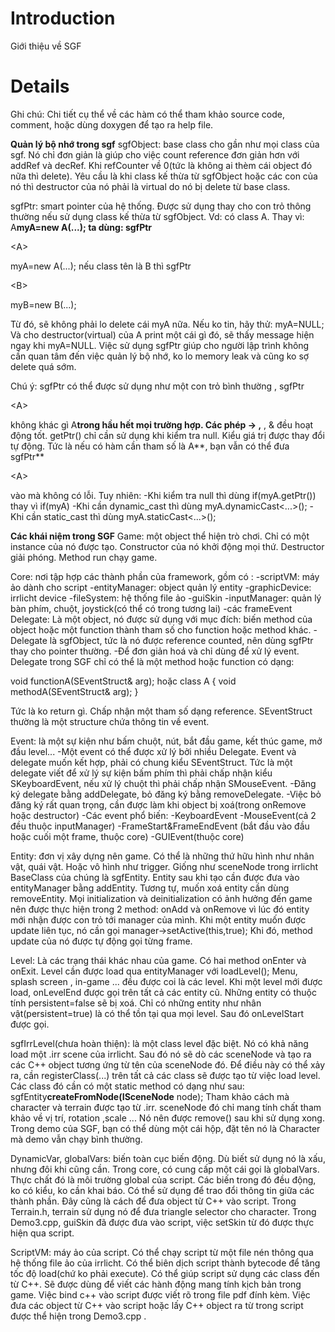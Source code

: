 # Introduction #

Giới thiệu về SGF


# Details #

Ghi chú: Chi tiết cụ thể về các hàm có thể tham khảo source code, comment, hoặc dùng doxygen để tạo ra help file.

**Quản lý bộ nhớ trong sgf**
sgfObject: base class cho gần như mọi class của sgf. Nó chỉ đơn giản là giúp cho việc count reference đơn giản hơn với addRef và decRef.
Khi refCounter về 0(tức là không ai thèm cái object đó nữa thì delete). Yêu cầu là khi class kế thừa từ sgfObject hoặc các con của nó thì
destructor của nó phải là virtual do nó bị delete từ base class.

sgfPtr: smart pointer của hệ thống. Được sử dụng thay cho con trỏ thông thường nếu sử dụng class kế thừa từ sgfObject. Vd: có class A.
Thay vì:
A**myA=new A(...);
ta dùng:
sgfPtr**

&lt;A&gt;

 myA=new A(...);
nếu class tên là B thì
sgfPtr

&lt;B&gt;

 myB=new B(...);

Từ đó, sẽ không phải lo delete cái myA nữa. Nếu ko tin, hãy thử:
myA=NULL;
Và cho destructor(virtual) của A print một cái gì đó, sẽ thấy message hiện ngay khi myA=NULL.
Việc sử dụng sgfPtr giúp cho người lập trình không cần quan tâm đến việc quản lý bộ nhớ, ko lo memory leak và cũng ko sợ delete quá sớm.

Chú ý: sgfPtr có thể được sử dụng như một con trỏ bình thường , sgfPtr

&lt;A&gt;

 không khác gì A**trong hầu hết mọi trường hợp.
Các phép -> ,** , & đều hoạt động tốt. getPtr() chỉ cần sử dụng khi kiểm tra null.
Kiểu giá trị được thay đổi tự động. Tức là nếu có hàm cần tham số là A**, bạn vẫn có thể đưa sgfPtr**

&lt;A&gt;

 vào mà không có lỗi.
Tuy nhiên:
-Khi kiểm tra null thì dùng if(myA.getPtr()) thay vì if(myA)
-Khi cần dynamic\_cast thì dùng myA.dynamicCast<...>();
-Khi cần static\_cast thì dùng myA.staticCast<...>();

**Các khái niệm trong SGF**
Game: một object thể hiện trò chơi. Chỉ có một instance của nó được tạo. Constructor của nó khởi động mọi thứ. Destructor giải phóng. Method run chạy game.

Core: nơi tập hợp các thành phần của framework, gồm có :
-scriptVM: máy ảo dành cho script
-entityManager: object quản lý entity
-graphicDevice: irrlicht device
-fileSystem: hệ thống file ảo
-guiSkin
-inputManager: quản lý bàn phím, chuột, joystick(có thể có trong tương lai)
-các frameEvent
Delegate: Là một object, nó được sử dụng với mục đích: biến method của object hoặc một function thành tham số cho function hoặc method khác.
-Delegate là sgfObject, tức là nó được reference counted, nên dùng sgfPtr thay cho pointer thường.
-Để đơn giản hoá và chỉ dùng để xử lý event. Delegate trong SGF chỉ có thể là một method hoặc function có dạng:

void functionA(SEventStruct& arg);
hoặc
class A
{
void methodA(SEventStruct& arg);
}

Tức là ko return gì. Chấp nhận một tham số dạng reference. SEventStruct thường là một structure chứa thông tin về event.

Event: là một sự kiện như bấm chuột, nút, bắt đầu game, kết thúc game, mở đầu level...
-Một event có thể được xử lý bởi nhiều Delegate. Event và delegate muốn kết hợp, phải có chung kiểu SEventStruct. Tức là một delegate viết để xử lý sự kiện bấm phím
thì phải chấp nhận kiểu SKeyboardEvent, nếu xử lý chuột thì phải chấp nhận SMouseEvent.
-Đăng ký delegate bằng addDelegate, bỏ đăng ký bằng removeDelegate.
-Việc bỏ đăng ký rất quan trọng, cần được làm khi object bị xoá(trong onRemove hoặc destructor)
-Các event phổ biến:
-KeyboardEvent
-MouseEvent(cả 2 đều thuộc inputManager)
-FrameStart&FrameEndEvent (bắt đầu vào đầu hoặc cuối một frame, thuộc core)
-GUIEvent(thuộc core)

Entity: đơn vị xây dựng nên game. Có thể là những thứ hữu hình như nhân vật, quái vật. Hoặc vô hình như trigger. Giống như sceneNode trong irrlicht
BaseClass của chúng là sgfEntity.
Entity sau khi tạo cần được đưa vào entityManager bằng addEntity.
Tương tự, muốn xoá entity cần dùng removeEntity.
Mọi initialization và deinitialization có ảnh hưởng đến game nên được thực hiện trong 2 method: onAdd và onRemove vì lúc đó entity mới nhận được con trỏ tới
manager của mình.
Khi một entity muốn được update liên tục, nó cần gọi manager->setActive(this,true);
Khi đó, method update của nó được tự động gọi từng frame.

Level: Là các trạng thái khác nhau của game. Có hai method onEnter và onExit. Level cần được load qua entityManager với loadLevel();
Menu, splash screen , in-game ... đều được coi là các level.
Khi một level mới được load, onLevelEnd được gọi trên tất cả các entity cũ. Những entity có thuộc tính persistent=false sẽ bị xoá. Chỉ có những entity như
nhân vật(persistent=true) là có thể tồn tại qua mọi level. Sau đó onLevelStart được gọi.

sgfIrrLevel(chưa hoàn thiện): là một class level đặc biệt. Nó có khả năng load một .irr scene của irrlicht. Sau đó nó sẽ dò các sceneNode và tạo ra các C++ object tương ứng từ
tên của sceneNode đó. Để điều này có thể xảy ra, cần registerClass(...) trên tất cả các class sẽ được tạo từ việc load level.
Các class đó cần có một static method có dạng như sau: sgfEntity**createFromNode(ISceneNode** node);
Tham khảo cách mà character và terrain được tạo từ .irr. sceneNode đó chỉ mang tính chất tham khảo về vị trí, rotation ,scale ... Nó nên được remove()
sau khi sử dụng xong. Trong demo của SGF, bạn có thể dùng một cái hộp, đặt tên nó là Character mà demo vẫn chạy bình thường.

DynamicVar, globalVars: biến toàn cục biến động. Dù biết sử dụng nó là xấu, nhưng đôi khi cũng cần. Trong core, có cung cấp một cái gọi là globalVars. Thực
chất đó là môi trường global của script. Các biến trong đó đều động, ko có kiểu, ko cần khai báo. Có thể sử dụng để trao đổi thông tin giữa các thành phần.
Đây cũng là cách để đưa object từ C++ vào script. Trong Terrain.h, terrain sử dụng nó để đưa triangle selector cho character.
Trong Demo3.cpp, guiSkin đã được đưa vào script, việc setSkin từ đó được thực hiện qua script.

ScriptVM: máy ảo của script. Có thể chạy script từ một file nén thông qua hệ thống file ảo của irrlicht. Có thể biên dịch script thành bytecode để tăng tốc độ
load(chứ ko phải execute). Có thể giúp script sử dụng các class đến từ C++. Sẽ được dùng để viết các hành động mang tính kịch bản trong game. Việc
bind c++ vào script được viết rõ trong file pdf đính kèm. Việc đưa các object từ C++ vào script hoặc lấy C++ object ra từ trong script được thể hiện trong
Demo3.cpp .